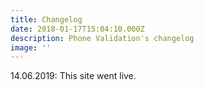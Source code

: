 ```yaml
---
title: Changelog
date: 2018-01-17T15:04:10.000Z
description: Phone Validation's changelog
image: ''
---
```

14.06.2019: This site went live.
